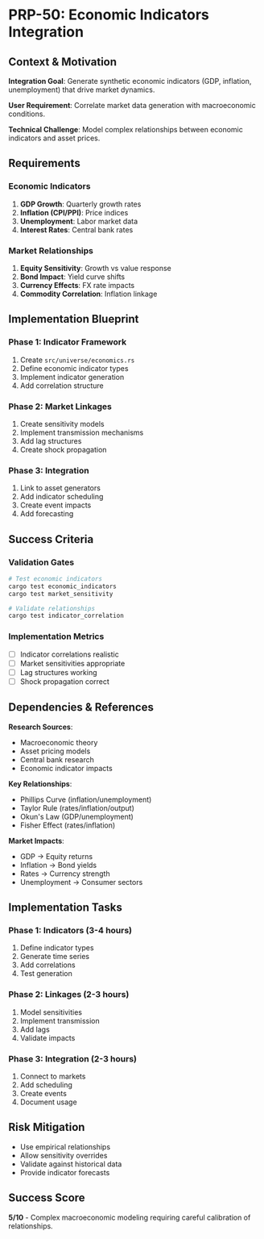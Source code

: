 # PRP-50: Economic Indicators Integration

## Context & Motivation

**Integration Goal**: Generate synthetic economic indicators (GDP, inflation, unemployment) that drive market dynamics.

**User Requirement**: Correlate market data generation with macroeconomic conditions.

**Technical Challenge**: Model complex relationships between economic indicators and asset prices.

## Requirements

### Economic Indicators
1. **GDP Growth**: Quarterly growth rates
2. **Inflation (CPI/PPI)**: Price indices
3. **Unemployment**: Labor market data
4. **Interest Rates**: Central bank rates

### Market Relationships
1. **Equity Sensitivity**: Growth vs value response
2. **Bond Impact**: Yield curve shifts
3. **Currency Effects**: FX rate impacts
4. **Commodity Correlation**: Inflation linkage

## Implementation Blueprint

### Phase 1: Indicator Framework
1. Create `src/universe/economics.rs`
2. Define economic indicator types
3. Implement indicator generation
4. Add correlation structure

### Phase 2: Market Linkages
1. Create sensitivity models
2. Implement transmission mechanisms
3. Add lag structures
4. Create shock propagation

### Phase 3: Integration
1. Link to asset generators
2. Add indicator scheduling
3. Create event impacts
4. Add forecasting

## Success Criteria

### Validation Gates
```bash
# Test economic indicators
cargo test economic_indicators
cargo test market_sensitivity

# Validate relationships
cargo test indicator_correlation
```

### Implementation Metrics
- [ ] Indicator correlations realistic
- [ ] Market sensitivities appropriate
- [ ] Lag structures working
- [ ] Shock propagation correct

## Dependencies & References

**Research Sources**:
- Macroeconomic theory
- Asset pricing models
- Central bank research
- Economic indicator impacts

**Key Relationships**:
- Phillips Curve (inflation/unemployment)
- Taylor Rule (rates/inflation/output)
- Okun's Law (GDP/unemployment)
- Fisher Effect (rates/inflation)

**Market Impacts**:
- GDP → Equity returns
- Inflation → Bond yields
- Rates → Currency strength
- Unemployment → Consumer sectors

## Implementation Tasks

### Phase 1: Indicators (3-4 hours)
1. Define indicator types
2. Generate time series
3. Add correlations
4. Test generation

### Phase 2: Linkages (2-3 hours)
1. Model sensitivities
2. Implement transmission
3. Add lags
4. Validate impacts

### Phase 3: Integration (2-3 hours)
1. Connect to markets
2. Add scheduling
3. Create events
4. Document usage

## Risk Mitigation
- Use empirical relationships
- Allow sensitivity overrides
- Validate against historical data
- Provide indicator forecasts

## Success Score
**5/10** - Complex macroeconomic modeling requiring careful calibration of relationships.